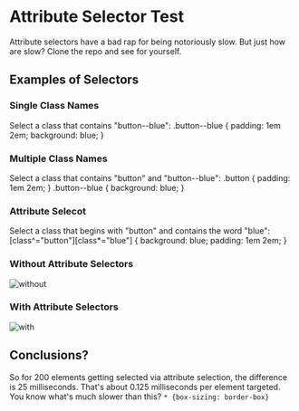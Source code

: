# Attribute Selector Test
Attribute selectors have a bad rap for being notoriously slow. But just how are slow? Clone the repo and see for yourself.

## Examples of Selectors

### Single Class Names
Select a class that contains "button--blue":
    .button--blue {
        padding: 1em 2em;
        background: blue;
    }

### Multiple Class Names
Select a class that contains "button" and "button--blue":
    .button {
        padding: 1em 2em;
    }
    .button--blue {
        background: blue;
    }

### Attribute Selecot
Select a class that begins with "button" and contains the word "blue":
    [class^="button"][class*="blue"] {
        background: blue;
        padding: 1em 2em;
    }

### Without Attribute Selectors
![without](http://cl.ly/image/3v0u1V1h1f1p/Screen%20Shot%202013-11-22%20at%2011.59.43%20AM.png)

### With Attribute Selectors
![with](http://cl.ly/image/3p1w2k2b1310/Screen%20Shot%202013-11-22%20at%2012.02.54%20PM.png)

## Conclusions?
So for 200 elements getting selected via attribute selection, the difference is 25 milliseconds. That's about 0.125 milliseconds per element targeted. You know what's much slower than this? `* {box-sizing: border-box}`